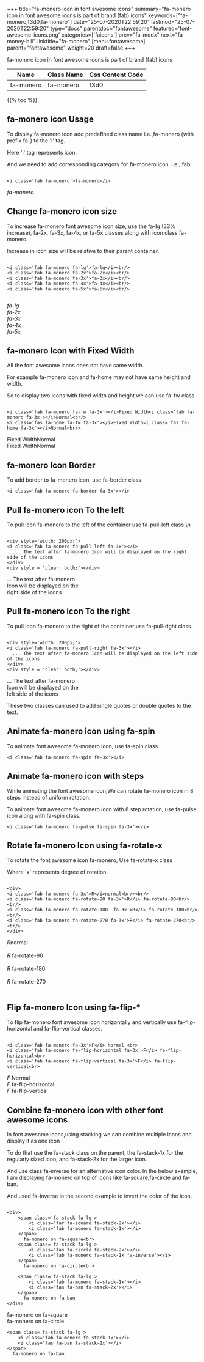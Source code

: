 +++
title="fa-monero icon in font awesome icons"
summary="fa-monero icon in font awesome icons is part of brand (fab) icons"
keywords=["fa-monero,f3d0,fa-monero"]
date="25-07-2020T22:59:20"
lastmod="25-07-2020T22:59:20"
type="docs"
parentdoc="fontawesome"
featured='font-awesome-icons.png'
categories=['faicons']
prev="fa-modx"
next="fa-money-bill"
linktitle="fa-monero"
[menu.fontawesome]
parent="fontawesome"
weight=20
draft=false
+++


fa-monero icon in font awesome icons is part of brand (fab) icons

<div class='table-responsive'><table class='table'><thead><tr><th>Name</th><th>Class Name</th><th>Css Content Code</th></tr></thead><tbody><tr><td>fa-monero</td><td>fa-monero</td><td>f3d0</td></tr></tbody></table></div>


{{% toc %}}


## fa-monero icon Usage

To display fa-monero icon add predefined class name i.e.,fa-monero (with prefix fa-) to the 'i' tag.

Here 'i' tag represents icon.

And we need to add corresponding category for fa-monero icon. i.e., fab.


```

<i class='fab fa-monero'>fa-monero</i>
```

<i class='fab fa-monero'>fa-monero</i>




## Change fa-monero icon size
To increase fa-monero font awesome icon size, use the fa-lg (33% increase), fa-2x, fa-3x, fa-4x, or fa-5x classes along with icon class fa-monero.

Increase in icon size will be relative to their parent container. 

```

<i class='fab fa-monero fa-lg'>fa-lg</i><br/>
<i class='fab fa-monero fa-2x'>fa-2x</i><br/>
<i class='fab fa-monero fa-3x'>fa-3x</i><br/>
<i class='fab fa-monero fa-4x'>fa-4x</i><br/>
<i class='fab fa-monero fa-5x'>fa-5x</i><br/>
            
```

<i class='fab fa-monero fa-lg'>fa-lg</i><br/>
<i class='fab fa-monero fa-2x'>fa-2x</i><br/>
<i class='fab fa-monero fa-3x'>fa-3x</i><br/>
<i class='fab fa-monero fa-4x'>fa-4x</i><br/>
<i class='fab fa-monero fa-5x'>fa-5x</i><br/>
            



## fa-monero Icon with Fixed Width 

All the font awesome icons does not have same width.

For example fa-monero icon and fa-home may not have same height and width.

So to display two icons with fixed width and height we can use fa-fw class.


```

<i class='fab fa-monero fa-fw fa-3x'></i>Fixed Width<i class='fab fa-monero fa-3x'></i>Normal<br/>
<i class='fas fa-home fa-fw fa-3x'></i>Fixed Width<i class='fas fa-home fa-3x'></i>Normal<br/>
```

<i class='fab fa-monero fa-fw fa-3x'></i>Fixed Width<i class='fab fa-monero fa-3x'></i>Normal<br/>
<i class='fas fa-home fa-fw fa-3x'></i>Fixed Width<i class='fas fa-home fa-3x'></i>Normal<br/>



## fa-monero Icon Border 

To add border to fa-monero icon, use fa-border class.


```
<i class='fab fa-monero fa-border fa-3x'></i>

```
<i class='fab fa-monero fa-border fa-3x'></i>





## Pull fa-monero icon To the left

To pull icon fa-monero to the left of the container use fa-pull-left class.\n

```

<div style='width: 200px;'>
<i class='fab fa-monero fa-pull-left fa-3x'></i>
  ... The text after fa-monero Icon will be displayed on the right side of the icons
</div>
<div style = 'clear: both;'></div>
```

<div style='width: 200px;'>
<i class='fab fa-monero fa-pull-left fa-3x'></i>
  ... The text after fa-monero Icon will be displayed on the right side of the icons
</div>
<div style = 'clear: both;'></div>




## Pull fa-monero icon To the right
To pull icon fa-monero to the right of the container use fa-pull-right class.

```

<div style='width: 200px;'>
<i class='fab fa-monero fa-pull-right fa-3x'></i>
  ... The text after fa-monero Icon will be displayed on the left side of the icons
</div>
<div style = 'clear: both;'></div>
```

<div style='width: 200px;'>
<i class='fab fa-monero fa-pull-right fa-3x'></i>
  ... The text after fa-monero Icon will be displayed on the left side of the icons
</div>
<div style = 'clear: both;'></div>

These two classes can used to add single quotes or double quotes to the text.


## Animate fa-monero icon using fa-spin
To animate font awesome fa-monero icon, use fa-spin class.

```
<i class='fab fa-monero fa-spin fa-3x'></i>
```
<i class='fab fa-monero fa-spin fa-3x'></i>




## Animate fa-monero icon with steps
While animating the font awesome icon,We can rotate fa-monero icon in 8 steps instead of uniform rotation.

To animate font awesome fa-monero icon with 8 step rotation, use fa-pulse icon along with fa-spin class.


```
<i class='fab fa-monero fa-pulse fa-spin fa-3x'></i>

```
<i class='fab fa-monero fa-pulse fa-spin fa-3x'></i>





## Rotate fa-monero Icon using fa-rotate-x
To rotate the font awesome icon fa-monero, Use fa-rotate-x class

Where 'x' represents degree of rotation.


```

<div>
<i class='fab fa-monero fa-3x'>R</i>normal<br/><br/>
<i class='fab fa-monero fa-rotate-90 fa-3x'>R</i> fa-rotate-90<br/><br/> 
<i class='fab fa-monero fa-rotate-180  fa-3x'>R</i> fa-rotate-180<br/><br/> 
<i class='fab fa-monero fa-rotate-270 fa-3x'>R</i> fa-rotate-270<br/><br/>
</div>
```

<div>
<i class='fab fa-monero fa-3x'>R</i>normal<br/><br/>
<i class='fab fa-monero fa-rotate-90 fa-3x'>R</i> fa-rotate-90<br/><br/> 
<i class='fab fa-monero fa-rotate-180  fa-3x'>R</i> fa-rotate-180<br/><br/> 
<i class='fab fa-monero fa-rotate-270 fa-3x'>R</i> fa-rotate-270<br/><br/>
</div>




## Flip fa-monero Icon using fa-flip-*
To flip fa-monero font awesome icon horizontally and vertically use fa-flip-horizontal and fa-flip-vertical classes. 

```

<i class='fab fa-monero fa-3x'>F</i> Normal <br>
<i class='fab fa-monero fa-flip-horizontal fa-3x'>F</i> fa-flip-horizontal<br>
<i class='fab fa-monero fa-flip-vertical fa-3x'>F</i> fa-flip-vertical<br>
```

<i class='fab fa-monero fa-3x'>F</i> Normal <br>
<i class='fab fa-monero fa-flip-horizontal fa-3x'>F</i> fa-flip-horizontal<br>
<i class='fab fa-monero fa-flip-vertical fa-3x'>F</i> fa-flip-vertical<br>




## Combine fa-monero icon with other font awesome icons
In font awesome icons,using stacking we can combine multiple icons and display it as one icon 

To do that use the fa-stack class on the parent, the fa-stack-1x for the regularly sized icon, and fa-stack-2x for the larger icon.

And use class fa-inverse for an alternative icon color. 
In the below example, I am displaying fa-monero on top of icons like fa-square,fa-circle and fa-ban.

And used fa-inverse in the second example to invert the color of the icon.

```

<div>
    <span class='fa-stack fa-lg'>
        <i class='far fa-square fa-stack-2x'></i>
        <i class='fab fa-monero fa-stack-1x'></i>
    </span>
      fa-monero on fa-square<br>
    <span class='fa-stack fa-lg'>
        <i class='fas fa-circle fa-stack-2x'></i>
        <i class='fab fa-monero fa-stack-1x fa-inverse'></i>
    </span>
      fa-monero on fa-circle<br>

    <span class='fa-stack fa-lg'>
        <i class='fab fa-monero fa-stack-1x'></i>
        <i class='fas fa-ban fa-stack-2x'></i>
    </span>
      fa-monero on fa-ban
</div>
```

<div>
    <span class='fa-stack fa-lg'>
        <i class='far fa-square fa-stack-2x'></i>
        <i class='fab fa-monero fa-stack-1x'></i>
    </span>
      fa-monero on fa-square<br>
    <span class='fa-stack fa-lg'>
        <i class='fas fa-circle fa-stack-2x'></i>
        <i class='fab fa-monero fa-stack-1x fa-inverse'></i>
    </span>
      fa-monero on fa-circle<br>

    <span class='fa-stack fa-lg'>
        <i class='fab fa-monero fa-stack-1x'></i>
        <i class='fas fa-ban fa-stack-2x'></i>
    </span>
      fa-monero on fa-ban
</div>






